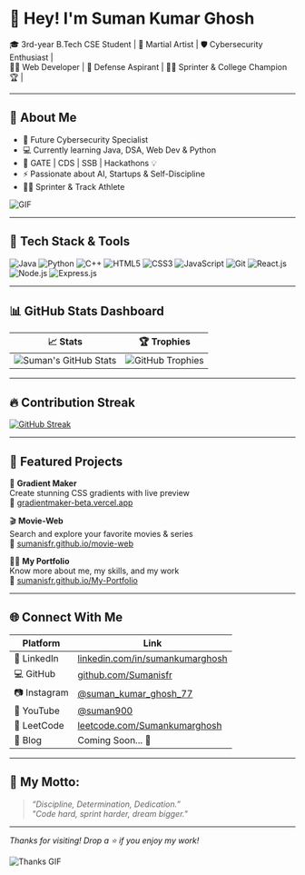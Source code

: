 # 👋 Hey! I'm Suman Kumar Ghosh

🎓 3rd-year B.Tech CSE Student | 
🥋 Martial Artist | 
🛡️ Cybersecurity Enthusiast |    
🧑‍💻 Web Developer | 
🎯 Defense Aspirant |
🏃‍♂️ Sprinter & College Champion 🏆  |


---

## 🧭 About Me

- 🔐 Future Cybersecurity Specialist  
- 💻 Currently learning Java, DSA, Web Dev & Python  
- 🧠 GATE | CDS | SSB | Hackathons 💡  
- ⚡ Passionate about AI, Startups & Self-Discipline  
- 🏃‍♂️ Sprinter & Track Athlete  

![GIF](https://media.giphy.com/media/qgQUggAC3Pfv687qPC/giphy.gif)

---

## 🚀 Tech Stack & Tools

![Java](https://img.shields.io/badge/Java-%23ED8B00.svg?style=for-the-badge&logo=java&logoColor=white)
![Python](https://img.shields.io/badge/Python-3670A0?style=for-the-badge&logo=python&logoColor=ffdd54)
![C++](https://img.shields.io/badge/C++-00599C?style=for-the-badge&logo=c%2B%2B&logoColor=white)
![HTML5](https://img.shields.io/badge/HTML5-E34F26?style=for-the-badge&logo=html5&logoColor=white)
![CSS3](https://img.shields.io/badge/CSS3-1572B6?style=for-the-badge&logo=css3&logoColor=white)
![JavaScript](https://img.shields.io/badge/JavaScript-FFD700?style=for-the-badge&logo=javascript&logoColor=black)
![Git](https://img.shields.io/badge/Git-F05032?style=for-the-badge&logo=git&logoColor=white)
![React.js](https://img.shields.io/badge/React.js-ffD706?style=for-the-badge&logo=React.js&logoColor=Green)
![Node.js](https://img.shields.io/badge/Node.js-4ef506?style=for-the-badge&logo=Node.js&logoColor=indigo)
![Express.js](https://img.shields.io/badge/Express.js-ff0023?style=for-the-badge&logo=Express.js&logoColor=grey)



---

## 📊 GitHub Stats Dashboard

| 📈 Stats | 🏆 Trophies |
|---------|-------------|
| ![Suman's GitHub Stats](https://github-readme-stats.vercel.app/api?username=Sumanisfr&show_icons=true&theme=radical) | ![GitHub Trophies](https://github-profile-trophy.vercel.app/?username=Sumanisfr&theme=radical) |

---


## 🔥 Contribution Streak

[![GitHub Streak](https://streak-stats.demolab.com/?user=sumanisfr&theme=radical)](https://git.io/streak-stats)

---

## 📌 Featured Projects

🎨 **Gradient Maker**  
Create stunning CSS gradients with live preview  
🔗 [gradientmaker-beta.vercel.app](https://gradientmaker-beta.vercel.app/)

🎬 **Movie-Web**  
Search and explore your favorite movies & series  
🔗 [sumanisfr.github.io/movie-web](https://sumanisfr.github.io/movie-web/)

🧑‍💼 **My Portfolio**  
Know more about me, my skills, and my work  
🔗 [sumanisfr.github.io/My-Portfolio](https://sumanisfr.github.io/My-Portfolio/)

---

## 🌐 Connect With Me

| Platform | Link |
|----------|------|
| 💼 LinkedIn | [linkedin.com/in/sumankumarghosh](https://www.linkedin.com/in/suman-kumar-ghosh/) |
| 💻 GitHub | [github.com/Sumanisfr](https://github.com/Sumanisfr) |
| 📷 Instagram | [@suman_kumar_ghosh_77](https://instagram.com/suman_kumar_ghosh_77) |
| 🎥 YouTube | [@suman900](https://www.youtube.com/@suman900.) |
| 🧠 LeetCode | [leetcode.com/Sumankumarghosh](https://leetcode.com/Sumankumarghosh) |
| 🧠 Blog | Coming Soon... 📝 |

---

## 💪 My Motto:
> *“Discipline, Determination, Dedication.”*  
> *"Code hard, sprint harder, dream bigger."*

---

_Thanks for visiting! Drop a ⭐ if you enjoy my work!_

![Thanks GIF](https://media.giphy.com/media/dzaUX7CAG0Ihi/giphy.gif)


